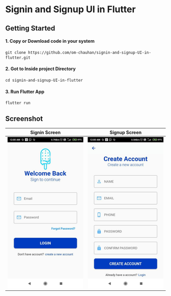 # Signin and Signup UI in Flutter

## Getting Started

#### 1. Copy or Download code in your system

```
git clone https://github.com/om-chauhan/signin-and-signup-UI-in-flutter.git
```

#### 2. Got to Inside project Directory

```
cd signin-and-signup-UI-in-flutter
```

#### 3. Run Flutter App

```
flutter run
```

## Screenshot

| Signin Screen                            | Signup Screen                            |
| ---------------------------------------- | ---------------------------------------- |
| ![Signin Screen](/screenshot/signin.jpg) | ![Signup Screen](/screenshot/signup.jpg) |
